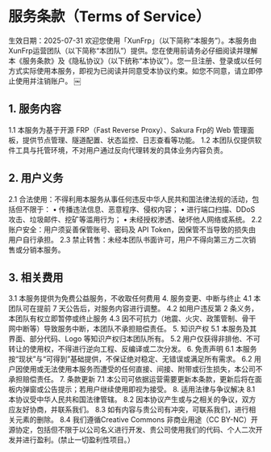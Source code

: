 # 服务条款（Terms of Service）
生效日期：2025-07-31
欢迎您使用「XunFrp」（以下简称“本服务”）。本服务由 XunFrp运营团队（以下简称“本团队”）提供。您在使用前请务必仔细阅读并理解本《服务条款》及《隐私协议》（以下统称“本协议”）。您一旦注册、登录或以任何方式实际使用本服务，即视为已阅读并同意受本协议约束。如您不同意，请立即停止使用并注销账户。
￼
## 1. 服务内容
1.1 本服务为基于开源 FRP（Fast Reverse Proxy）、Sakura Frp的 Web 管理面板，提供节点管理、隧道配置、状态监控、日志查看等功能。
1.2 本团队仅提供软件工具与托管环境，不对用户通过反向代理转发的具体业务内容负责。
## 2. 用户义务
2.1 合法使用：不得利用本服务从事任何违反中华人民共和国法律法规的活动，包括但不限于：
 • 传播违法信息、恶意程序、侵权内容；
 • 进行端口扫描、DDoS 攻击、垃圾邮件、挖矿等滥用行为；
 • 未经授权渗透、破坏他人网络或系统。
2.2 账户安全：用户须妥善保管账号、密码及 API Token，因保管不当导致的损失由用户自行承担。
2.3 禁止转售：未经本团队书面许可，用户不得向第三方二次销售或分销本服务。
## 3. 相关费用
3.1 本服务提供为免费公益服务，不收取任何费用
4. 服务变更、中断与终止
4.1 本团队可在提前 7 天公告后，对服务内容进行调整。
4.2 如用户违反第 2 条义务，本团队有权立即暂停或终止服务
4.3 因不可抗力（地震、火灾、政策管制、骨干网中断等）导致服务中断，本团队不承担赔偿责任。
5. 知识产权
5.1 本服务及其界面、部分代码、Logo 等知识产权归本团队所有。
5.2 用户仅获得非排他、不可转让的使用权，不得进行逆向工程、反编译或二次分发。
6. 免责声明
6.1 本服务按“现状”与“可得到”基础提供，不保证绝对稳定、无错误或满足所有需求。
6.2 用户因使用或无法使用本服务而遭受的任何直接、间接、附带或衍生损失，本公司不承担赔偿责任。
7. 条款更新
7.1 本公司可依据运营需要更新本条款，更新后将在面板内弹窗或公告提示；若用户继续使用即视为接受。
8. 适用法律与争议解决
8.1 本协议受中华人民共和国法律管辖。
8.2 因本协议产生或与之相关的争议，双方应友好协商，并联系我们。
8.3 如有内容与贵公司有冲突，可联系我们，进行相关元素的删除。
8.4 我们遵循Creative Commons 非商业用途（CC BY-NC）开源协定，包括但不限于以公司名义进行开发、贵公司使用我们的代码、个人二次开发并进行盈利。(禁止一切盈利性项目。）
